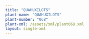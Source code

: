 ```yaml
---
title: "QUAHUXILOTS"
plant-name: "QUAHUXILOTS"
plant-number: "068"
plant-xml: /assets/xml/plant068.xml
layout: single-xml
---
```


